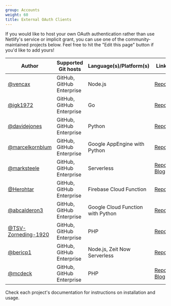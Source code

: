 ```yaml
---
group: Accounts
weight: 60
title: External OAuth Clients
---
```


If you would like to host your own OAuth authentication rather than use Netlify's service or implicit grant, you can use one of the community-maintained projects below. Feel free to hit the "Edit this page" button if you'd like to add yours!

| Author                                                       | Supported Git hosts       | Language(s)/Platform(s)           | Link                                                                                                                                         |
| ------------------------------------------------------------ | ------------------------- | --------------------------------- | -------------------------------------------------------------------------------------------------------------------------------------------- |
| [@vencax](https://github.com/vencax)                         | GitHub, GitHub Enterprise | Node.js                           | [Repo](https://github.com/vencax/netlify-cms-github-oauth-provider)                                                                          |
| [@igk1972](https://github.com/igk1972)                       | GitHub, GitHub Enterprise | Go                                | [Repo](https://github.com/igk1972/netlify-cms-oauth-provider-go)                                                                             |
| [@davidejones](https://github.com/davidejones)               | GitHub, GitHub Enterprise | Python                            | [Repo](https://github.com/davidejones/netlify-cms-oauth-provider-python)                                                                     |
| [@marcelkornblum](https://github.com/marcelkornblum)         | GitHub, GitHub Enterprise | Google AppEngine with Python      | [Repo](https://github.com/signal-noise/netlify-cms-oauth-provider-python-appengine)                                                          |
| [@marksteele](https://github.com/marksteele)                 | GitHub, GitHub Enterprise | Serverless                        | [Repo](https://github.com/marksteele/netlify-serverless-oauth2-backend), [Blog](https://www.control-alt-del.org/blog/serverless-blog-howto/) |
| [@Herohtar](https://github.com/Herohtar)                     | GitHub, GitHub Enterprise | Firebase Cloud Function           | [Repo](https://github.com/Herohtar/netlify-cms-oauth-firebase)                                                                               |
| [@abcalderon3](https://github.com/abcalderon3)               | GitHub, GitHub Enterprise | Google Cloud Function with Python | [Repo](https://github.com/abcalderon3/netlify-cms-oauth-client-cloud-function)                                                               |
| [@TSV-Zorneding-1920](https://github.com/TSV-Zorneding-1920) | GitHub, GitHub Enterprise | PHP                               | [Repo](https://github.com/TSV-Zorneding-1920/netlify-cms-oauth-provider-php)                                                                 |
| [@bericp1](https://github.com/bericp1)                       | GitHub, GitHub Enterprise | Node.js, Zeit Now Serverless      | [Repo](https://github.com/bericp1/netlify-cms-oauth-provider-node)                                                                           |
| [@mcdeck](https://github.com/mcdeck)                         | GitHub, GitHub Enterprise | PHP                               | [Repo](https://github.com/mcdeck/netlify-cms-oauth-provider-php), [Blog](https://www.van-porten.de/blog/2021/01/netlify-auth-provider/)      |


Check each project's documentation for instructions on installation and usage.
